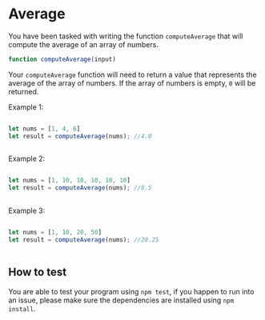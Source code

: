 
# Average

You have been tasked with writing the function `computeAverage` that will compute the average of an array of numbers.

```js
function computeAverage(input)
```

Your `computeAverage` function will need to return a value that represents the average of the array of numbers. If the array of numbers is empty, `0` will be returned.

Example 1:

```js

let nums = [1, 4, 6]
let result = computeAverage(nums); //4.0
  
```


Example 2:

```js

let nums = [1, 10, 10, 10, 10, 10]
let result = computeAverage(nums); //8.5
  
```

Example 3:

```js

let nums = [1, 10, 20, 50]
let result = computeAverage(nums); //20.25
  
```


## How to test

You are able to test your program using `npm test`, if you happen to run into an issue, please make sure the dependencies are installed using `npm install`.
